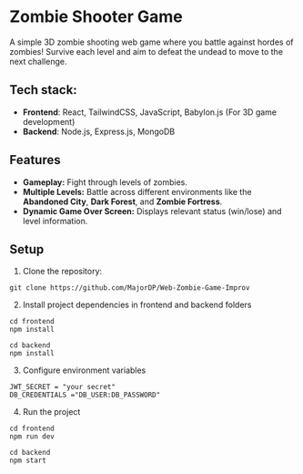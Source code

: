 # Zombie Shooter Game

A simple 3D zombie shooting web game where you battle against hordes of zombies! Survive each level and aim to defeat the undead to move to the next challenge.

## Tech stack:

- **Frontend**:
  React, TailwindCSS, JavaScript, Babylon.js (For 3D game development)
- **Backend**:
  Node.js, Express.js, MongoDB

## Features

- **Gameplay:** Fight through levels of zombies.
- **Multiple Levels:** Battle across different environments like the **Abandoned City**, **Dark Forest**, and **Zombie Fortress**.
- **Dynamic Game Over Screen:** Displays relevant status (win/lose) and level information.

## Setup

1. Clone the repository:

```
git clone https://github.com/MajorDP/Web-Zombie-Game-Improv
```

2. Install project dependencies in frontend and backend folders

```
cd frontend
npm install
```

```
cd backend
npm install
```

3. Configure environment variables

```
JWT_SECRET = "your secret"
DB_CREDENTIALS ="DB_USER:DB_PASSWORD"
```

4. Run the project

```
cd frontend
npm run dev
```

```
cd backend
npm start
```
